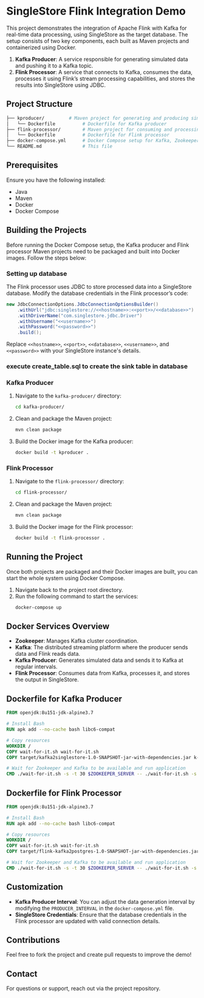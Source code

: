 # SingleStore Flink Integration Demo

This project demonstrates the integration of Apache Flink with Kafka for real-time data processing, using SingleStore as the target database. The setup consists of two key components, each built as Maven projects and containerized using Docker.

1. **Kafka Producer**: A service responsible for generating simulated data and pushing it to a Kafka topic.
2. **Flink Processor**: A service that connects to Kafka, consumes the data, processes it using Flink’s stream processing capabilities, and stores the results into SingleStore using JDBC.

## Project Structure

```bash
├── kproducer/         # Maven project for generating and producing simulation data to Kafka
│   └── Dockerfile          # Dockerfile for Kafka producer
├── flink-processor/        # Maven project for consuming and processing Kafka data using Flink
│   └── Dockerfile          # Dockerfile for Flink processor
├── docker-compose.yml      # Docker Compose setup for Kafka, Zookeeper, producer, and processor
└── README.md               # This file
```

## Prerequisites

Ensure you have the following installed:

- Java
- Maven
- Docker
- Docker Compose

## Building the Projects

Before running the Docker Compose setup, the Kafka producer and Flink processor Maven projects need to be packaged and built into Docker images. Follow the steps below:

### Setting up database

The Flink processor uses JDBC to store processed data into a SingleStore database. Modify the database credentials in the Flink processor’s code:

```java
new JdbcConnectionOptions.JdbcConnectionOptionsBuilder()
    .withUrl("jdbc:singlestore://<<hostname>>:<<port>>/<<database>>")
    .withDriverName("com.singlestore.jdbc.Driver")
    .withUsername("<<username>>")
    .withPassword("<<password>>")
    .build();
```

Replace `<<hostname>>`, `<<port>>`, `<<database>>`, `<<username>>`, and `<<password>>` with your SingleStore instance's details.

### execute create_table.sql to create the sink table in database 


### Kafka Producer

1. Navigate to the `kafka-producer/` directory:
   ```bash
   cd kafka-producer/
   ```
2. Clean and package the Maven project:
   ```bash
   mvn clean package
   ```
3. Build the Docker image for the Kafka producer:
   ```bash
   docker build -t kproducer .
   ```

### Flink Processor

1. Navigate to the `flink-processor/` directory:
   ```bash
   cd flink-processor/
   ```
2. Clean and package the Maven project:
   ```bash
   mvn clean package
   ```
3. Build the Docker image for the Flink processor:
   ```bash
   docker build -t flink-processor .
   ```

## Running the Project

Once both projects are packaged and their Docker images are built, you can start the whole system using Docker Compose.

1. Navigate back to the project root directory.
2. Run the following command to start the services:
   ```bash
   docker-compose up
   ```

## Docker Services Overview

- **Zookeeper**: Manages Kafka cluster coordination.
- **Kafka**: The distributed streaming platform where the producer sends data and Flink reads data.
- **Kafka Producer**: Generates simulated data and sends it to Kafka at regular intervals.
- **Flink Processor**: Consumes data from Kafka, processes it, and stores the output in SingleStore.

## Dockerfile for Kafka Producer

```dockerfile
FROM openjdk:8u151-jdk-alpine3.7

# Install Bash
RUN apk add --no-cache bash libc6-compat

# Copy resources
WORKDIR /
COPY wait-for-it.sh wait-for-it.sh
COPY target/kafka2singlestore-1.0-SNAPSHOT-jar-with-dependencies.jar k-producer.jar

# Wait for Zookeeper and Kafka to be available and run application
CMD ./wait-for-it.sh -s -t 30 $ZOOKEEPER_SERVER -- ./wait-for-it.sh -s -t 30 $KAFKA_SERVER -- java -Xmx512m -jar k-producer.jar
```

## Dockerfile for Flink Processor

```dockerfile
FROM openjdk:8u151-jdk-alpine3.7

# Install Bash
RUN apk add --no-cache bash libc6-compat

# Copy resources
WORKDIR /
COPY wait-for-it.sh wait-for-it.sh
COPY target/flink-kafka2postgres-1.0-SNAPSHOT-jar-with-dependencies.jar flink-processor.jar

# Wait for Zookeeper and Kafka to be available and run application
CMD ./wait-for-it.sh -s -t 30 $ZOOKEEPER_SERVER -- ./wait-for-it.sh -s -t 30 $KAFKA_SERVER -- java -Xmx512m -jar flink-processor.jar
```



## Customization

- **Kafka Producer Interval**: You can adjust the data generation interval by modifying the `PRODUCER_INTERVAL` in the `docker-compose.yml` file.
- **SingleStore Credentials**: Ensure that the database credentials in the Flink processor are updated with valid connection details.

## Contributions

Feel free to fork the project and create pull requests to improve the demo!

## Contact

For questions or support, reach out via the project repository.
